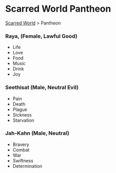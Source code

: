 # Scarred World Pantheon
[Scarred World](./scarred-world.md) > Pantheon

### Raya, (Female, Lawful Good)
* Life
* Love
* Food
* Music
* Drink
* Joy

### Seethisat (Male, Neutral Evil)
* Pain
* Death
* Plague
* Sickness
* Starvation

### Jah-Kahn (Male, Neutral)
* Bravery
* Combat
* War
* Swiftness
* Determination
